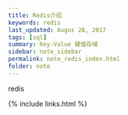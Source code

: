 ```yaml
---
title: Redis介绍
keywords: redis 
last_updated: Augus 28, 2017
tags: [sql]
summary: Key-Value 键值存储 
sidebar: note_sidebar
permalink: note_redis_index.html
folder: note 
---
```

redis


{% include links.html %}
